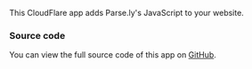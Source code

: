 This CloudFlare app adds Parse.ly's JavaScript to your website.


### Source code
You can view the full source code of this app on
[GitHub](https://github.com/Parsely/CF-parsely).
